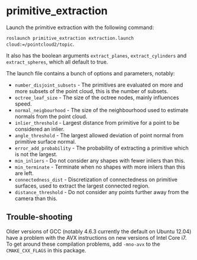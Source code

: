 primitive_extraction
==============

Launch the primitive extraction with the following command:

`roslaunch primitive_extraction extraction.launch cloud:=/pointcloud2/topic`.

It also has the boolean arguments `extract_planes`, `extract_cylinders` and `extract_spheres`, which all default to true.

The launch file contains a bunch of options and parameters, notably:

* `number_disjoint_subsets` - The primitives are evaluated on more and more subsets of the point cloud, this is the number of subsets.
* `octree_leaf_size` - The size of the octree nodes, mainly influences speed.
* `normal_neigbourhood` - The size of the neighbourhood used to estimate normals from the point cloud.
* `inlier_threshold` - Largest distance from primitive for a point to be considered an inlier.
* `angle_threshold` - The largest allowed deviation of point normal from primitive surface normal.
* `error_add_probability` - The probability of extracting a primitive which is not the largest.
* `min_inliers` - Do not consider any shapes with fewer inliers than this.
* `min_terminate` - Terminate when no shapes with more inliers than this are left.
* `connectedness_dist` - Discretization of connectedness on primitive surfaces, used to extract the largest connected region.
* `distance_threshold` - Do not consider any points further away from the camera than this.

Trouble-shooting
----------------
Older versions of GCC (notably 4.6.3 currently the default on Ubuntu 12.04) have a problem with the AVX instructions on new versions of Intel Core i7. To get around these compilation problems, add `-mno-avx` to the `CMAKE_CXX_FLAGS` in this package.
